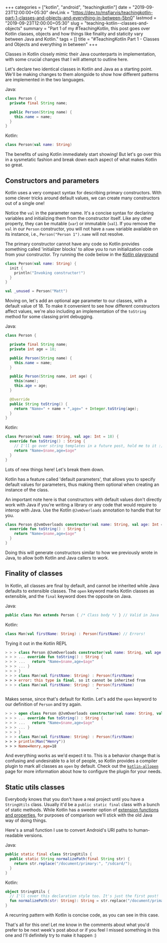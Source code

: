 +++
categories = ["kotlin", "android", "teachingkotlin"]
date = "2019-09-23T12:00:00+05:30"
devLink = "https://dev.to/msfjarvis/teachingkotlin-part-1-classes-and-objects-and-everything-in-between-5bn0"
lastmod = "2019-09-23T12:00:00+05:30"
slug = "teaching-kotlin--classes-and-objects"
summary = "Part 1 of my #TeachingKotlin, this post goes over Kotlin classes, objects and how things like finality and staticity vary between Java and Kotlin."
tags = []
title = "#TeachingKotlin Part 1 - Classes and Objects and everything in between"
+++

Classes in Kotlin closely mimic their Java counterparts in implementation, with some crucial changes that I will attempt to outline here.

Let's declare two identical classes in Kotlin and Java as a starting point. We'll be making changes to them alongside to show how different patterns are implemented in the two languages.

Java:

```java
class Person {
  private final String name;

  public Person(String name) {
    this.name = name;
  }
}
```

Kotlin:

```kotlin
class Person(val name: String)
```

The benefits of using Kotlin immediately start showing! But let's go over this in a sysmetatic fashion and break down each aspect of what makes Kotlin so great.

## Constructors and parameters

Kotlin uses a very compact syntax for describing primary constructors. With some clever tricks around default values, we can create many constructors out of a single one!

Notice the `val` in the parameter name. It's a concise syntax for declaring variables and initializing them from the constructor itself. Like any other property, they can be mutable (`var`) or immutable (`val`). If you remove the `val` in our `Person` constructor, you will not have a `name` variable available on its instance, i.e., `Person("Person 1").name` will not resolve.

The primary constructor cannot have any code so Kotlin provides something called 'initializer blocks' to allow you to run initialization code from your constructor. Try running the code below in the [Kotlin playground](https://play.kotlinlang.org/)

```kotlin
class Person(val name: String) {
  init {
    println("Invoking constructor!")
  }
}

val _unused = Person("Matt")
```

Moving on, let's add an optional age parameter to our classes, with a default value of 18. To make it convenient to see how different constructors affect values, we're also including an implementation of the `toString` method for some classing print debugging.

Java:

```java
class Person {

  private final String name;
  private int age = 18;

  public Person(String name) {
    this.name = name;
  }

  public Person(String name, int age) {
    this(name);
    this.age = age;
  }

  @Override
  public String toString() {
    return "Name=" + name + ",age=" + Integer.toString(age);
  }
}
```

Kotlin:

```kotlin
class Person(val name: String, val age: Int = 18) {
  override fun toString() : String {
    // I'll go over string templates in a future post, hold me to it :)
    return "Name=$name,age=$age"
  }
}
```

Lots of new things here! Let's break them down.

Kotlin has a feature called 'default parameters', that allows you to specify default values for parameters, thus making them optional when creating an instance of the class.

An important note here is that constructors with default values don't directly work with Java if you're writing a library or any code that would require to interop with Java. Use the Kotlin `@JvmOverloads` annotation to handle that for you.

```kotlin
class Person @JvmOverloads constructor(val name: String, val age: Int = 18) {
  override fun toString() : String {
    return "Name=$name,age=$age"
  }
}
```

Doing this will generate constructors similar to how we previously wrote in Java, to allow both Kotlin and Java callers to work.

## Finality of classes

In Kotlin, all classes are final by default, and cannot be inherited while Java defaults to extensible classes. The `open` keyword marks Kotlin classes as extensible, and the `final` keyword does the opposite on Java.

Java:

```java
public class Man extends Person { /* Class body */ } // Valid in Java
```

Kotlin:

```kotlin
class Man(val firstName: String) : Person(firstName) // Errors!
```

Trying it out in the Kotlin REPL

```kotlin
> > > class Person @JvmOverloads constructor(val name: String, val age: Int = 18) {
> > > ... override fun toString() : String {
> > > ...   return "Name=$name,age=$age"
> > > ... }
> > > }
> > > class Man(val firstName: String) : Person(firstName)
> > > error: this type is final, so it cannot be inherited from
> > > class Man(val firstName: String) : Person(firstName)
                                         ^
```

Makes sense, since that's default for Kotlin. Let's add the `open` keyword to our definition of `Person` and try again.

```kotlin
> > > open class Person @JvmOverloads constructor(val name: String, val age: Int = 18) {
> > > ... override fun toString() : String {
> > > ...   return "Name=$name,age=$age"
> > > ... }
> > > }
> > > class Man(val firstName: String) : Person(firstName)
> > > println(Man("Henry"))
> > > Name=Henry,age=18
```

And everything works as we'd expect it to. This is a behavior change that is confusing and undesirable to a lot of people, so Kotlin provides a compiler plugin to mark all classes as `open` by default. Check out the [`kotlin-allopen`](https://kotlinlang.org/docs/reference/compiler-plugins.html#all-open-compiler-plugin) page for more information about how to configure the plugin for your needs.

## Static utils classes

Everybody knows that you don't have a real project until you have a `StringUtils` class. Usually it'd be a `public static final` class with a bunch of static methods. While Kotlin has a sweeter option of [extension functions and properties](https://kotlinlang.org/docs/tutorials/kotlin-for-py/extension-functionsproperties.html), for purposes of comparison we'll stick with the old Java way of doing things.

Here's a small function I use to convert Android's URI paths to human-readable versions.

Java:

```java
public static final class StringUtils {
  public static String normalizePath(final String str) {
    return str.replace("/document/primary:", "/sdcard/");
  }
}
```

Kotlin:

```kotlin
object StringUtils {
  // I'll cover this declaration style too. It's just the first post!
  fun normalizePath(str: String): String = str.replace("/document/primary:", "/sdcard/")
}
```

A recurring pattern with Kotlin is concise code, as you can see in this case.

That's all for this one! Let me know in the comments about what you'd prefer to be next week's post about or if you feel I missed something in this one and I'll definitely try to make it happen :)
